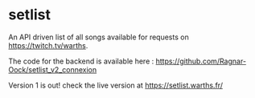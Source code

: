 # setlist

An API driven list of all songs available for requests on https://twitch.tv/warths.

The code for the backend is available here : https://github.com/Ragnar-Oock/setlist_v2_connexion

Version 1 is out!
check the live version at https://setlist.warths.fr/

